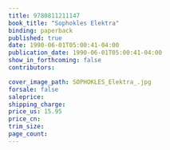 ```yaml
---
title: 9780811211147
book_title: "Sophokles Elektra"
binding: paperback
published: true
date: 1990-06-01T05:00:41-04:00
publication_date: 1990-06-01T05:00:41-04:00
show_in_forthcoming: false
contributors:

cover_image_path: SOPHOKLES_Elektra_.jpg
forsale: false
saleprice:
shipping_charge:
price_us: 15.95
price_cn:
trim_size:
page_count:
---
```


